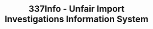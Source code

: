 ---
layout: default
bigquery: https://console.cloud.google.com/bigquery?p=patents-public-data&d=usitc_investigations&page=dataset&project=sheets-management-319211
citation: US International Trade Commission 337Info Unfair Import Investigations Information
  System
contributors: US International Trade Comission
cost: None
description: US International Trade Commission 337Info Unfair Import Investigations
  Information System contains data on investigations done under Section 337. Section
  337 declares the infringement of certain statutory intellectual property rights
  and other forms of unfair competition in import trade to be unlawful practices.
  Most Section 337 investigations involve allegations of patent or registered trademark
  infringement.
documentation: FAQ and tutorial available on the site
last_edit: Mon, 04 Apr 2022 19:10:40 GMT
location: https://pubapps2.usitc.gov/337external/
maintained_by: US International Trade Comission
schema_fields: '[''teoIdIssueDate'', ''ouiiAttorney'', ''cafcAppeals'', ''htsNumbers'',
  ''scheduledStartDateEvidHear'', ''docketNo'', ''targetDate'', ''dateOfPublicationFrNotice'',
  ''investigationType'', ''patentNumbers'', ''finalIdOnViolationDue'', ''scheduledEndDateEvidHear'',
  ''currentStatus'', ''ouiiParticipation'', ''internalRemand'', ''actualEndDateEvidHear'',
  ''dateComplaintFiled'', ''patentNumber'', ''teoProceedingInvolved'', ''trademarkNumbers'',
  ''gcAttorney'', ''title'', ''endDateMarkmanHearing'', ''aljAssigned'', ''copyrightNumbers'',
  ''invUnfairAct'', ''teoReliefGranted'', ''respondent'', ''lastUpdated'', ''currentActiveALJ'',
  ''startDateMarkmanHearing'', ''investigationNo'', ''id'', ''actualStartDateEvidHear'',
  ''issueDateOtherNonFinal'', ''complainant'', ''finalIdOnViolationIssue'', ''investigationTermDate'',
  ''finalDetViolation'', ''reportingRequirements'', ''dateCreated'', ''publication_number'',
  ''teoIdDueDate'', ''finalDetNoViolation'', ''markmanHearing'']'
shortname: unfair_import_investigations
tags:
- import
- legal
- trade
timeframe: 2008-2021 (prior to 2008 downloadable as a JSON file)
title: 337Info - Unfair Import Investigations Information System
uuid: 2721f5ec-e599-4890-9265-9706719fc71e
---